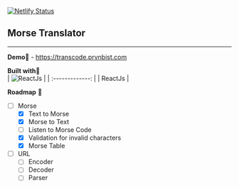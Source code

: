 [![Netlify Status](https://api.netlify.com/api/v1/badges/55ef842f-6975-4b00-b9c1-efbe9afd799f/deploy-status)](https://app.netlify.com/sites/morse-translator/deploys)
## Morse Translator 
___

**Demo**:link: - https://transcode.prvnbist.com

**Built with**:hammer:               
| ![ReactJs](https://res.cloudinary.com/prvnbist/image/upload/c_scale,h_80/v1564054850/React.js_logo-512_bvpygm.png "ReactJs")        |
| :-------------: |
| ReactJs |  

**Roadmap** :construction:
 - [ ] Morse
    - [x]  Text to Morse
    - [x] Morse to Text
    - [ ] Listen to Morse Code 
    - [x] Validation for invalid characters
    - [x] Morse Table

 - [ ] URL
    - [ ] Encoder
    - [ ] Decoder
    - [ ] Parser